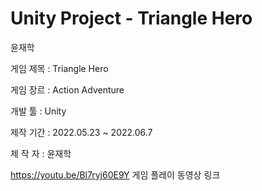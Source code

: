 # Unity  Project - Triangle Hero
윤재학

게임 제목 : Triangle Hero

게임 장르 : Action Adventure

개발 툴 : Unity

제작 기간 : 2022.05.23 ~ 2022.06.7

제   작  자 :  윤재학

https://youtu.be/Bl7ryj60E9Y 게임 플레이 동영상 링크
